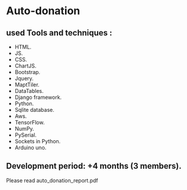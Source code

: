 # Auto-donation

## used Tools and techniques :
- HTML.
- JS.
- CSS.
- ChartJS.
- Bootstrap.
- Jquery.
- MaptTiler.
- DataTables.
- Django framework.
- Python.
- Sqlite database.
- Aws.
- TensorFlow.
- NumPy.
- PySerial.
- Sockets in Python.
- Arduino uno.


## Development period: +4 months (3 members).


Please read auto_donation_report.pdf
